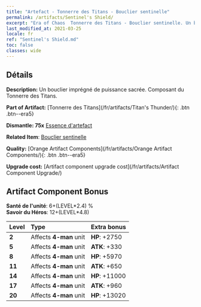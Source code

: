 ```yaml
---
title: "Artefact - Tonnerre des Titans - Bouclier sentinelle"
permalink: /artifacts/Sentinel's Shield/
excerpt: "Era of Chaos  Tonnerre des Titans - Bouclier sentinelle. Un bouclier imprégné de puissance sacrée. Composant du Tonnerre des Titans."
last_modified_at: 2021-03-25
locale: fr
ref: "Sentinel's Shield.md"
toc: false
classes: wide
---
```




## Détails

 **Description:** Un bouclier imprégné de puissance sacrée. Composant du Tonnerre des Titans.

 **Part of Artifact:** [Tonnerre des Titans](/fr/artifacts/Titan's Thunder/){: .btn .btn--era5}

 **Dismantle: 75x** [Essence d'artefact](/fr/Items/con_905/)

 **Related Item**: [Bouclier sentinelle](/fr/Items/art_157/)

 **Quality:** [Orange Artifact Components](/fr/artifacts/Orange Artifact Components/){: .btn .btn--era5}

 **Upgrade cost:** [Artifact component upgrade cost](/fr/artifacts/Artifact Component Upgrade/)

## Artifact Component Bonus

  **Santé de l'unité**: 6+(LEVEL\*2.4) %<br/>**Savoir du Héros**: 12+(LEVEL\*4.8)

  |  Level  | Type |    Extra bonus  | 
  |:--------|:-----|:----------------| 
  | **2** | Affects **4-man** unit | **HP**: +2750 | 
  | **5** | Affects **4-man** unit | **ATK**: +330 | 
  | **8** | Affects **4-man** unit | **HP**: +5970 | 
  | **11** | Affects **4-man** unit | **ATK**: +650 | 
  | **14** | Affects **4-man** unit | **HP**: +11000 | 
  | **17** | Affects **4-man** unit | **ATK**: +960 | 
  | **20** | Affects **4-man** unit | **HP**: +13020 | 
